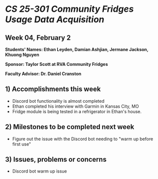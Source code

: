 # *CS 25-301 Community Fridges Usage Data Acquisition*

## Week 04, February 2

**Students' Names: Ethan Leyden, Damian Ashjian, Jermane Jackson, Khuong Nguyen**

**Sponsor: Taylor Scott at RVA Community Fridges**

**Faculty Advisor: Dr. Daniel Cranston**

## 1) Accomplishments this week ##
   - Discord bot functionality is almost completed
   - Ethan completed his interview with Garmin in Kansas City, MO
   - Fridge module is being tested in a refrigerator in Ethan's house.

## 2) Milestones to be completed next week ##
   - Figure out the issue with the Discord bot needing to "warm up before first use"

## 3) Issues, problems or concerns ##
   - Discord bot warm up issue
   